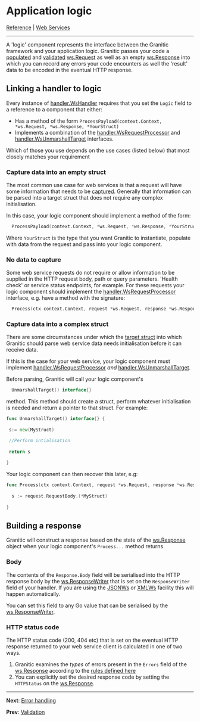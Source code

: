 # Application logic

[Reference](README.md) | [Web Services](ws-index.md)

---

A 'logic' component represents the interface between the Granitic framework and your application logic.
Granitic passes your code a [populated](ws-capture.md) and [validated](ws-validate.md) 
[ws.Request](https://godoc.org/github.com/graniticio/granitic/v2/ws#Request) as well as an empty
[ws.Response](https://godoc.org/github.com/graniticio/granitic/v2/ws#Response) into which you can
record any errors your code encounters as well the 'result' data to be encoded in the eventual HTTP response.

## Linking a handler to logic

Every instance of [handler.WsHandler](https://godoc.org/github.com/graniticio/granitic/v2/ws/handler#WsHandler)
requires that you set the `Logic` field to a reference to a component that either:

  * Has a method of the form `ProcessPayload(context.Context, *ws.Request, *ws.Response, *YourStruct) ` 
  * Implements a combination of the [handler.WsRequestProcessor](https://godoc.org/github.com/graniticio/granitic/v2/ws/handler#WsRequestProcessor) and 
  [handler.WsUnmarshallTarget](https://godoc.org/github.com/graniticio/granitic/v2/ws/handler#WsUnmarshallTarget) interfaces.
 
Which of those you use depends on the use cases (listed below) that most closely matches your requirement


### Capture data into an empty struct

The most common use case for web services is that a request will have some information that needs to be 
[captured](ws-capture.md). Generally that information can be parsed into a target struct that does not require any complex
initialisation.

In this case, your logic component should implement a method of the form:

```go
  ProcessPayload(context.Context, *ws.Request, *ws.Response, *YourStruct)
```
                                    
Where `YourStruct` is the type that you want Granitic to instantiate, populate with data from the request and 
pass into your logic component.

### No data to capture

Some web service requests do not require or allow information to be supplied in the HTTP request body, path or
query parameters. 'Health check' or service status endpoints, for example. For these requests your logic
component should implement the [handler.WsRequestProcessor](https://godoc.org/github.com/graniticio/granitic/v2/ws/handler#WsRequestProcessor)
interface, e.g. have a method with the signature:

```go
  Process(ctx context.Context, request *ws.Request, response *ws.Response)
``` 

### Capture data into a complex struct

There are some circumstances under which the [target struct](ws-capture.md) into which Granitic should parse
web service data needs initialisation before it can receive data.

If this is the case for your web service, your logic component must implement 
[handler.WsRequestProcessor](https://godoc.org/github.com/graniticio/granitic/v2/ws/handler#WsRequestProcessor) _and_
[handler.WsUnmarshallTarget](https://godoc.org/github.com/graniticio/granitic/v2/ws/handler#WsUnmarshallTarget).

Before parsing, Granitic will call your logic component's 

```go
  UnmarshallTarget() interface{}
```

method. This method should create a struct, perform whatever initialisation is needed and return a pointer to
that struct. For example:

```go
func UnmarshallTarget() interface{} {
	
 s:= new(MyStruct)

 //Perform intialisation
 
 return s
	
}
```

Your logic component can then recover this later, e.g: 

```go
func Process(ctx context.Context, request *ws.Request, response *ws.Response) {
	
  s := request.RequestBody.(*MyStruct)
	
}
```

## Building a response

Granitic will construct a response based on the state of the [ws.Response](https://godoc.org/github.com/graniticio/granitic/v2/ws#Response)
object when your logic component's `Process...` method returns.

### Body

The contents of the `Response.Body` field will be serialised into the HTTP response body by 
the [ws.ResponseWriter](https://godoc.org/github.com/graniticio/granitic/v2/ws#ResponseWriter) that is set on
the `ResponseWriter` field of your handler. If you are using the [JSONWs](fac-json-ws.md) or [XMLWs](fac-xml-ws.md)
facility this will happen automatically.

You can set this field to any Go value that can be serialised by the [ws.ResponseWriter](https://godoc.org/github.com/graniticio/granitic/v2/ws#ResponseWriter).

### HTTP status code

The HTTP status code (200, 404 etc) that is set on the eventual HTTP response returned to your web service
client is calculated in one of two ways.

  1. Granitic examines the _types_ of errors present in the `Errors` field of the [ws.Response](https://godoc.org/github.com/graniticio/granitic/v2/ws#Response)
      according to the [rules defined here](ws-error.md)
  2. You can explicitly set the desired response code by setting the `HTTPStatus` on the [ws.Response](https://godoc.org/github.com/graniticio/granitic/v2/ws#Response).

---
**Next**: [Error handling](ws-error.md)

**Prev**: [Validation](ws-validate.md)